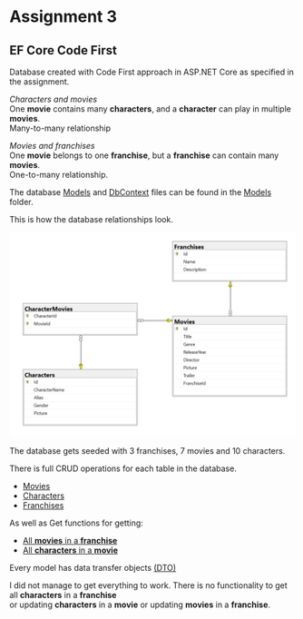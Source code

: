 # Assignment 3

## EF Core Code First

Database created with Code First approach in ASP.NET Core as specified in the assignment.

*Characters and movies*  
One **movie** contains many **characters**, and a **character** can play in multiple **movies**.  
Many-to-many relationship  

*Movies and franchises*  
One **movie** belongs to one **franchise**, but a **franchise** can contain many **movies**.  
One-to-many relationship.  

The database [Models](https://github.com/erikkvalvik/Assignment3/tree/main/Assignment3/Models) and [DbContext](https://github.com/erikkvalvik/Assignment3/blob/main/Assignment3/Models/CinemaDbContext.cs) files can be found in the [Models](https://github.com/erikkvalvik/Assignment3/tree/main/Assignment3/Models) folder.

This is how the database relationships look.

![Relationship Diagram for the database.](https://github.com/erikkvalvik/Assignment3/blob/main/Assets/RelationshipDiagram.png)  

The database gets seeded with 3 franchises, 7 movies and 10 characters.  

There is full CRUD operations for each table in the database.
 - [Movies](https://github.com/erikkvalvik/Assignment3/blob/main/Assignment3/Controllers/MovieController.cs)
 - [Characters](https://github.com/erikkvalvik/Assignment3/blob/main/Assignment3/Controllers/CharacterController.cs)
 - [Franchises](https://github.com/erikkvalvik/Assignment3/blob/main/Assignment3/Controllers/FranchiseController.cs)

 As well as Get functions for getting:
 - [All **movies** in a **franchise**](https://github.com/erikkvalvik/Assignment3/blob/main/Assignment3/Controllers/MovieFranchiseController.cs)
 - [All **characters** in a **movie**](https://github.com/erikkvalvik/Assignment3/blob/main/Assignment3/Controllers/CharacterMovieController.cs)

 Every model has data transfer objects [(DTO)](https://github.com/erikkvalvik/Assignment3/tree/main/Assignment3/Models/DTO)

 I did not manage to get everything to work. There is no functionality to get all **characters** in a **franchise**  
 or updating **characters** in a **movie** or updating **movies** in a **franchise**. 